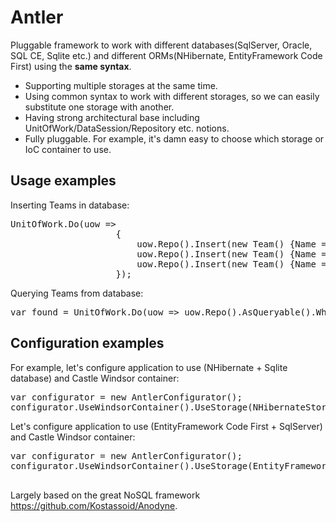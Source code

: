 Antler
======

Pluggable framework to work with different databases(SqlServer, Oracle, SQL CE, Sqlite etc.) and different ORMs(NHibernate, EntityFramework Code First) using the <b>same syntax</b>.

+ Supporting multiple storages at the same time.
+ Using common syntax to work with different storages, so we can easily substitute one storage with another.
+ Having strong architectural base including UnitOfWork/DataSession/Repository etc. notions.
+ Fully pluggable. For example, it's damn easy to choose which storage or IoC container to use.


Usage examples
--------------

Inserting Teams in database:
<pre>
UnitOfWork.Do(uow =>
                    {
                        uow.Repo<Team>().Insert(new Team() {Name = "Penguins", Description = "Hockey"});
                        uow.Repo<Team>().Insert(new Team() {Name = "Capitals", Description = "Hockey"});
                        uow.Repo<Team>().Insert(new Team() {Name = "Nets", Description = "Basketball"});
                    });
</pre>

Querying Teams from database:
<pre>
var found = UnitOfWork.Do(uow => uow.Repo<Team>().AsQueryable().Where(t => t.Description == "Hockey").OrderBy(t => t.Name).ToArray()); 
</pre>

Configuration examples
-----------------------
For example, let's configure application to use (NHibernate + Sqlite database) and Castle Windsor container:
<pre>
var configurator = new AntlerConfigurator();
configurator.UseWindsorContainer().UseStorage(NHibernateStorage.Use.WithDatabaseConfiguration(SQLiteConfiguration.Standard.InMemory()).WithMappings(assemblyWithMappings));
</pre>

Let's configure application to use (EntityFramework Code First + SqlServer) and Castle Windsor container:
<pre>
var configurator = new AntlerConfigurator();
configurator.UseWindsorContainer().UseStorage(EntityFrameworkStorage.Use.WithConnectionString(connectionString)
                                                                      .WithMappings(assemblyWithMappings));
</pre>

Largely based on the great NoSQL framework https://github.com/Kostassoid/Anodyne.

